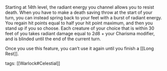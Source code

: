 Starting at 14th level, the radiant energy you channel allows you to resist death. When you have to make a death saving throw at the start of your turn, you can instead spring back to your feet with a burst of radiant energy. You regain hit points equal to half your hit point maximum, and then you stand up if you so choose. Each creature of your choice that is within 30 feet of you takes radiant damage equal to 2d8 + your Charisma modifier, and is blinded until the end of the current turn.

Once you use this feature, you can’t use it again until you finish a [[Long Rest]].

tags: [[Warlock#Celestial]]